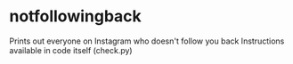 # notfollowingback
Prints out everyone on Instagram who doesn't follow you back
Instructions available in code itself (check.py)
